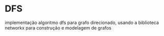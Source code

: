 # DFS
implementação algoritmo dfs para grafo direcionado, usando a biblioteca networkx para construção e modelagem de grafos

